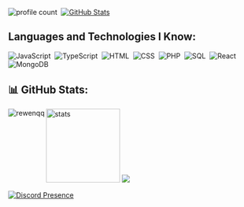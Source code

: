 ![profile count](https://komarev.com/ghpvc/?username=rewenqq&color=blue)&nbsp;
[![GitHub Stats](https://img.shields.io/github/followers/rewenqq?label=follow&style=social)](https://github.com/rewenqq)&nbsp;

## Languages and Technologies I Know:
![JavaScript](https://img.shields.io/badge/-JavaScript-05122A?style=flat&logo=javascript)&nbsp;
![TypeScript](https://img.shields.io/badge/-TypeScript-05122A?style=flat&logo=typescript&logoColor=007ACC)&nbsp;
![HTML](https://img.shields.io/badge/-HTML-05122A?style=flat&logo=HTML5)&nbsp;
![CSS](https://img.shields.io/badge/-CSS-05122A?style=flat&logo=CSS3)&nbsp;
![PHP](https://img.shields.io/badge/-PHP-05122A?style=flat&logo=PHP)&nbsp;
![SQL](https://img.shields.io/badge/-SQL-05122A?style=flat&logo=MySQL)&nbsp;
![React](https://img.shields.io/badge/React-05122A?style=flat&logo=react)&nbsp;
![MongoDB](https://img.shields.io/badge/-MongoDB-05122A?style=flat&logo=mongodb)&nbsp;

## :bar_chart: GitHub Stats:
<p>
  <img align="left" src="https://github-readme-stats.vercel.app/api/top-langs?username=rewenqq&show_icons=true&theme=dark&locale=en&layout=compact" alt="rewenqq" />
</p>
<p align="left">
  <img src="https://github-readme-stats.vercel.app/api?username=rewenqq&count_private=true&show_icons=true&theme=dark&hide_border=true" width="%100" height="150px" alt="stats" />
  <img src="https://github-profile-trophy.vercel.app/?username=rewenqq&theme=radical" />
</p>

[![Discord Presence](https://lanyard.cnrad.dev/api/1282977502695784585)](https://discord.com/users/1282977502695784585)
